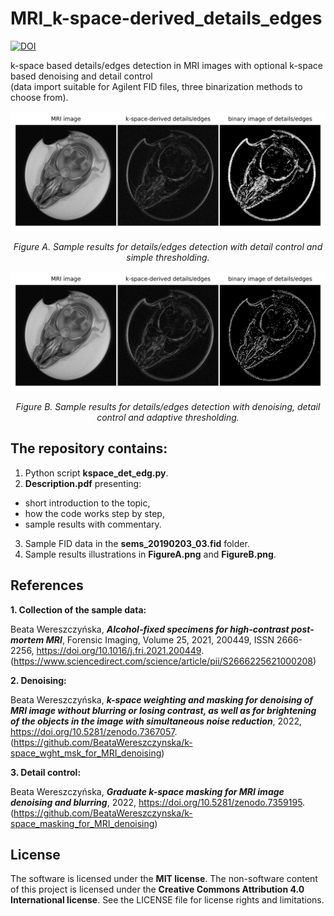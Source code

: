 # MRI_k-space-derived_details_edges

[![DOI](https://zenodo.org/badge/566451717.svg)](https://zenodo.org/badge/latestdoi/566451717)

k-space based details/edges detection in MRI images with optional k-space based denoising and detail control \
(data import suitable for Agilent FID files, three binarization methods to choose from).

![FigureA](FigureA.png)

*<div align="center">Figure A. Sample results for details/edges detection with detail control and simple thresholding.</div>*

![FigureB](FigureB.png)

*<div align="center">Figure B. Sample results for details/edges detection with denoising, detail control and adaptive thresholding.</div>*

## The repository contains:
1. Python script **kspace_det_edg.py**.
2. **Description.pdf** presenting:
- short introduction to the topic,
- how the code works step by step,
- sample results with commentary.
3. Sample FID data in the **sems_20190203_03.fid** folder.
4. Sample results illustrations in **FigureA.png** and **FigureB.png**.

## References

**1. Collection of the sample data:**

Beata Wereszczyńska, ***Alcohol-fixed specimens for high-contrast post-mortem MRI***, Forensic Imaging, Volume 25, 2021, 200449, ISSN 2666-2256, https://doi.org/10.1016/j.fri.2021.200449. (https://www.sciencedirect.com/science/article/pii/S2666225621000208)

**2. Denoising:**

Beata Wereszczyńska, ***k-space weighting and masking for denoising of MRI image without blurring or losing contrast, as well as for brightening of the objects in the image with simultaneous noise reduction***, 2022, https://doi.org/10.5281/zenodo.7367057. (https://github.com/BeataWereszczynska/k-space_wght_msk_for_MRI_denoising)

**3. Detail control:**

Beata Wereszczyńska, ***Graduate k-space masking for MRI image denoising and blurring***, 2022, https://doi.org/10.5281/zenodo.7359195. (https://github.com/BeataWereszczynska/k-space_masking_for_MRI_denoising)


## License
The software is licensed under the **MIT license**. The non-software content of this project is licensed under the **Creative Commons Attribution 4.0 International license**. See the LICENSE file for license rights and limitations.
